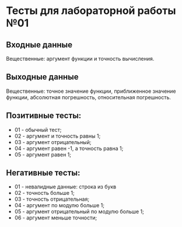 # Тесты для лабораторной работы №01

## Входные данные
Вещественные: аргумент  функции и точность вычисления.

## Выходные данные
Вещественные: точное значение функции, приближенное значение функции, абсолютная погрешность, относительная погрешность.

## Позитивные тесты:
- 01 - обычный тест;
- 02 - аргумент и точность равны 1;
- 03 - аргумент отрицательный;
- 04 - аргумент равен -1, а точность равна 1;
- 05 - аргумент равен 1;

## Негативные тесты:
- 01 - невалидные данные: строка из букв
- 02 - точность больше 1;
- 03 - точность отрицательная;
- 04 - аргумент по модулю больше 1;
- 05 - аргумент отрицательный по модулю больше 1;
- 06 - аргумент меньше точности;

